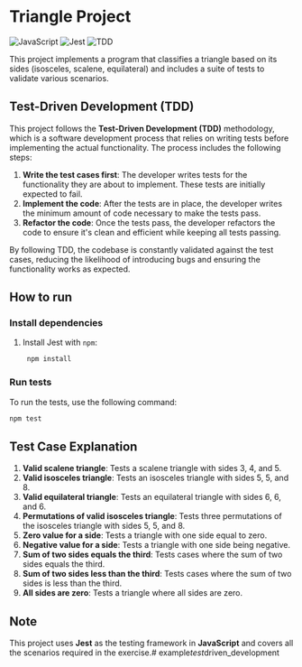 # Triangle Project

![JavaScript](https://img.shields.io/badge/JavaScript-ES6+-yellow?logo=javascript)
![Jest](https://img.shields.io/badge/Tested_with-Jest-green?logo=jest)
![TDD](https://img.shields.io/badge/Methodology-TDD-blue)

This project implements a program that classifies a triangle based on its sides (isosceles, scalene, equilateral) and includes a suite of tests to validate various scenarios.

## Test-Driven Development (TDD)

This project follows the **Test-Driven Development (TDD)** methodology, which is a software development process that relies on writing tests before implementing the actual functionality. The process includes the following steps:

1. **Write the test cases first**: The developer writes tests for the functionality they are about to implement. These tests are initially expected to fail.
2. **Implement the code**: After the tests are in place, the developer writes the minimum amount of code necessary to make the tests pass.
3. **Refactor the code**: Once the tests pass, the developer refactors the code to ensure it's clean and efficient while keeping all tests passing.

By following TDD, the codebase is constantly validated against the test cases, reducing the likelihood of introducing bugs and ensuring the functionality works as expected.

## How to run

### Install dependencies

1. Install Jest with `npm`:
   ```bash
    npm install
   ```

### Run tests

To run the tests, use the following command:

```bash
npm test
```

## Test Case Explanation

1. **Valid scalene triangle**: Tests a scalene triangle with sides 3, 4, and 5.
2. **Valid isosceles triangle**: Tests an isosceles triangle with sides 5, 5, and 8.
3. **Valid equilateral triangle**: Tests an equilateral triangle with sides 6, 6, and 6.
4. **Permutations of valid isosceles triangle**: Tests three permutations of the isosceles triangle with sides 5, 5, and 8.
5. **Zero value for a side**: Tests a triangle with one side equal to zero.
6. **Negative value for a side**: Tests a triangle with one side being negative.
7. **Sum of two sides equals the third**: Tests cases where the sum of two sides equals the third.
8. **Sum of two sides less than the third**: Tests cases where the sum of two sides is less than the third.
9. **All sides are zero**: Tests a triangle where all sides are zero.

## Note
This project uses **Jest** as the testing framework in **JavaScript** and covers all the scenarios required in the exercise.#   e x a m p l e _ t e s t _ d r i v e n _ d e v e l o p m e n t  
 